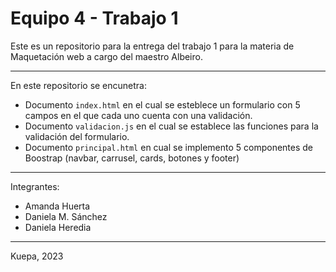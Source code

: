 # Equipo 4 - Trabajo 1

Este es un repositorio para la entrega del trabajo 1 para la materia de Maquetación web a cargo del maestro Albeiro.

---
En este repositorio se encunetra:
- Documento `index.html` en el cual se esteblece un formulario con 5 campos en el que cada uno cuenta con una validación.
- Documento `validacion.js` en el cual se establece las funciones para la validación del formulario.
- Documento `principal.html` en cual se implemento 5 componentes de Boostrap (navbar, carrusel, cards, botones y footer)
---
Integrantes:
- Amanda Huerta
- Daniela M. Sánchez
- Daniela Heredia
---
Kuepa, 2023
